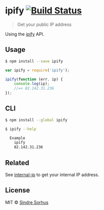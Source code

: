 # ipify [![Build Status](https://travis-ci.org/sindresorhus/ipify.svg?branch=master)](https://travis-ci.org/sindresorhus/ipify)

> Get your public IP address

Using the [ipify](http://www.ipify.org) API.


## Usage

```sh
$ npm install --save ipify
```

```js
var ipify = require('ipify');

ipify(function (err, ip) {
	console.log(ip);
	//=> 82.142.31.236
});
```


## CLI

```sh
$ npm install --global ipify
```

```sh
$ ipify --help

  Example
    ipify
    82.142.31.236
```


## Related

See [internal-ip](https://github.com/sindresorhus/internal-ip) to get your internal IP address.


## License

MIT © [Sindre Sorhus](http://sindresorhus.com)
